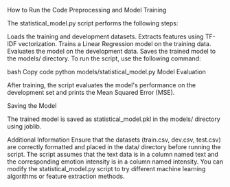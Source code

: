 How to Run the Code
Preprocessing and Model Training

The statistical_model.py script performs the following steps:

Loads the training and development datasets.
Extracts features using TF-IDF vectorization.
Trains a Linear Regression model on the training data.
Evaluates the model on the development data.
Saves the trained model to the models/ directory.
To run the script, use the following command:

bash
Copy code
python models/statistical_model.py
Model Evaluation

After training, the script evaluates the model's performance on the development set and prints the Mean Squared Error (MSE).

Saving the Model

The trained model is saved as statistical_model.pkl in the models/ directory using joblib.

Additional Information
Ensure that the datasets (train.csv, dev.csv, test.csv) are correctly formatted and placed in the data/ directory before running the script.
The script assumes that the text data is in a column named text and the corresponding emotion intensity is in a column named intensity.
You can modify the statistical_model.py script to try different machine learning algorithms or feature extraction methods.
